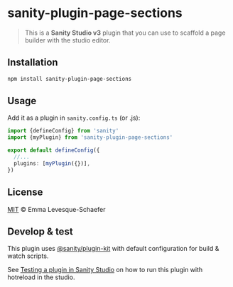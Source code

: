 # sanity-plugin-page-sections

> This is a **Sanity Studio v3** plugin that you can use to scaffold a page builder with the studio editor.

## Installation

```sh
npm install sanity-plugin-page-sections
```

## Usage

Add it as a plugin in `sanity.config.ts` (or .js):

```ts
import {defineConfig} from 'sanity'
import {myPlugin} from 'sanity-plugin-page-sections'

export default defineConfig({
  //...
  plugins: [myPlugin({})],
})
```

## License

[MIT](LICENSE) © Emma Levesque-Schaefer

## Develop & test

This plugin uses [@sanity/plugin-kit](https://github.com/sanity-io/plugin-kit)
with default configuration for build & watch scripts.

See [Testing a plugin in Sanity Studio](https://github.com/sanity-io/plugin-kit#testing-a-plugin-in-sanity-studio)
on how to run this plugin with hotreload in the studio.
